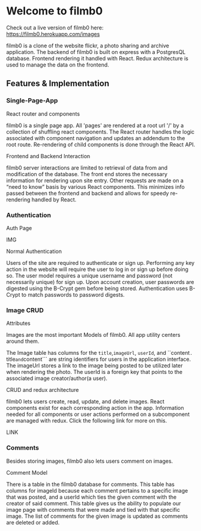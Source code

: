 # Welcome to filmb0

Check out a live version of filmb0 here: https://filmb0.herokuapp.com/images

filmb0 is a clone of the website flickr, a photo sharing and archive application. The backend of filmb0 is built on express with a PostgresQL database. Frontend rendering it handled with React. Redux architecture is used to manage the data on the frontend.

## Features & Implementation

### Single-Page-App

React router and components

filmb0 is a single page app. All 'pages' are rendered at a root url '/' by a collection of shuffling react components. The React router handles the logic associated with component navigation and updates an addendum to the root route. Re-rendering of child components is done through the React API.

Frontend and Backend Interaction

filmb0 server interactions are limited to retrieval of data from and modification of the database. The front end stores the necessary information for rendering upon site entry. Other requests are made on a “need to know” basis by various React components. This minimizes info passed between the frontend and backend and allows for speedy re-rendering handled by React.

### Authentication

Auth Page

IMG

Normal Authentication

Users of the site are required to authenticate or sign up. Performing any key action in the website will require the user to log in or sign up before doing so. The user model requires a unique username and password (not necessarily unique) for sign up. Upon account creation, user passwords are digested using the B-Crypt gem before being stored. Authentication uses B-Crypt to match passwords to password digests.

### Image CRUD

Attributes

Images are the most important Models of filmb0. All app utility centers around them.

The Image table has columns for the ```title```,```imageUrl```, ```userId```, and ``content```. ```title``` and ```content``` are string identifiers for users in the application interface. The imageUrl stores a link to the image being posted to be utilized later when rendering the photo. The userId is a foreign key that points to the associated image creator/author(a user). 

CRUD and redux architecture

filmb0 lets users create, read, update, and delete images. React components exist for each corresponding action in the app. Information needed for all components or user actions performed on a subcomponent are managed with redux. Click the following link for more on this.

LINK

### Comments

Besides storing images, filmb0 also lets users comment on images.

Comment Model

There is a table in the filmb0 database for comments. This table has columns for imageId because each comment pertains to a specific image that was posted, and a userId which ties the given comment with the creator of said comment. This table gives us the ability to populate our image page with comments that were made and tied with that specific image. The list of comments for the given image is updated as comments are deleted or added.
